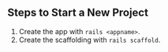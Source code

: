 Steps to Start a New Project
-----------------------------

1. Create the app with `rails <appname>`.
2. Create the scaffolding with `rails scaffold`.
